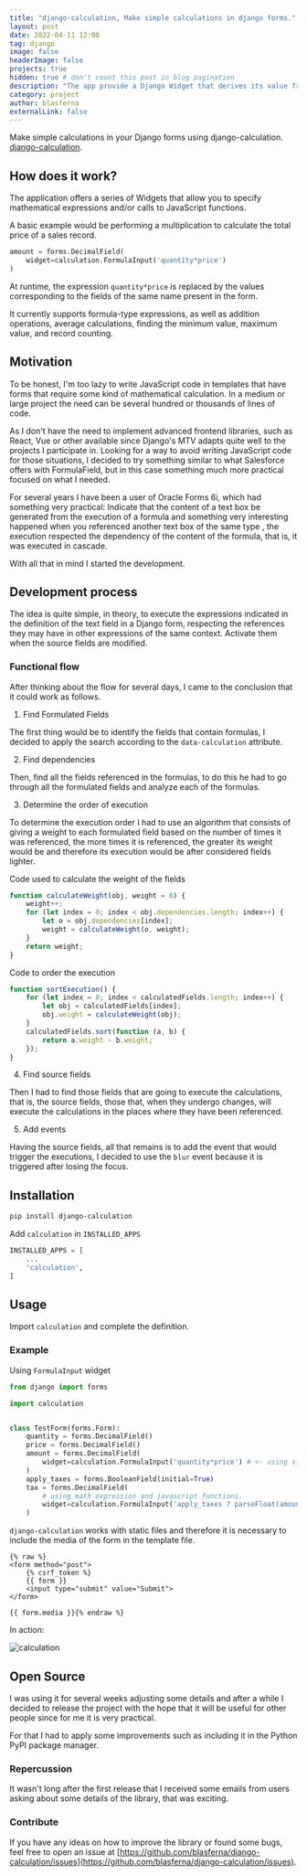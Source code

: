```yaml
---
title: "django-calculation, Make simple calculations in django forms."
layout: post
date: 2022-04-11 12:00
tag: django
image: false
headerImage: false
projects: true
hidden: true # don't count this post in blog pagination
description: "The app provide a Django Widget that derives its value from a expression defined in the widget instance."
category: project
author: blasferna
externalLink: false
---
```



Make simple calculations in your Django forms using django-calculation. [django-calculation](https://github.com/blasferna/django-calculation). 

## How does it work?

The application offers a series of Widgets that allow you to specify mathematical expressions and/or calls to JavaScript functions.

A basic example would be performing a multiplication to calculate the total price of a sales record.



```python
amount = forms.DecimalField( 
    widget=calculation.FormulaInput('quantity*price')  
) 
```

At runtime, the expression `quantity*price` is replaced by the values ​​corresponding to the fields of the same name present in the form.

It currently supports formula-type expressions, as well as addition operations, average calculations, finding the minimum value, maximum value, and record counting.


## Motivation

To be honest, I'm too lazy to write JavaScript code in templates that have forms that require some kind of mathematical calculation. In a medium or large project the need can be several hundred or thousands of lines of code.

As I don't have the need to implement advanced frontend libraries, such as React, Vue or other available since Django's MTV adapts quite well to the projects I participate in. Looking for a way to avoid writing JavaScript code for those situations, I decided to try something similar to what Salesforce offers with FormulaField, but in this case something much more practical focused on what I needed.

For several years I have been a user of Oracle Forms 6i, which had something very practical: Indicate that the content of a text box be generated from the execution of a formula and something very interesting happened when you referenced another text box of the same type , the execution respected the dependency of the content of the formula, that is, it was executed in cascade.

With all that in mind I started the development.

## Development process

The idea is quite simple, in theory, to execute the expressions indicated in the definition of the text field in a Django form, respecting the references they may have in other expressions of the same context. Activate them when the source fields are modified.

### Functional flow

After thinking about the flow for several days, I came to the conclusion that it could work as follows.

1. Find Formulated Fields

The first thing would be to identify the fields that contain formulas, I decided to apply the search according to the `data-calculation` attribute.

2. Find dependencies

Then, find all the fields referenced in the formulas, to do this he had to go through all the formulated fields and analyze each of the formulas.

3. Determine the order of execution

To determine the execution order I had to use an algorithm that consists of giving a weight to each formulated field based on the number of times it was referenced, the more times it is referenced, the greater its weight would be and therefore its execution would be after considered fields lighter.

Code used to calculate the weight of the fields

```javascript
function calculateWeight(obj, weight = 0) {
    weight++;
    for (let index = 0; index < obj.dependencies.length; index++) {
        let o = obj.dependencies[index];
        weight = calculateWeight(o, weight);
    }
    return weight;
}
```

Code to order the execution

```javascript
function sortExecution() {
    for (let index = 0; index < calculatedFields.length; index++) {
        let obj = calculatedFields[index];
        obj.weight = calculateWeight(obj);
    }
    calculatedFields.sort(function (a, b) {
        return a.weight - b.weight;
    });
}
```

4. Find source fields

Then I had to find those fields that are going to execute the calculations, that is, the source fields, those that, when they undergo changes, will execute the calculations in the places where they have been referenced.

5. Add events

Having the source fields, all that remains is to add the event that would trigger the executions, I decided to use the `blur` event because it is triggered after losing the focus.


## Installation

```bash
pip install django-calculation 
```

Add `calculation` in `INSTALLED_APPS`

```python
INSTALLED_APPS = [
    ...
    'calculation',
]
```

## Usage

Import `calculation` and complete the definition.

### Example

Using `FormulaInput` widget

```python
from django import forms

import calculation


class TestForm(forms.Form):
    quantity = forms.DecimalField()
    price = forms.DecimalField()
    amount = forms.DecimalField(
        widget=calculation.FormulaInput('quantity*price') # <- using single math expression
    )
    apply_taxes = forms.BooleanField(initial=True)
    tax = forms.DecimalField(
        # using math expression and javascript functions.
        widget=calculation.FormulaInput('apply_taxes ? parseFloat(amount/11).toFixed(2) : 0.0') 
    )
```

`django-calculation` works with static files and therefore it is necessary to include the media of the form in the template file.

```django
{% raw %}
<form method="post">
    {% csrf_token %}
    {{ form }}
    <input type="submit" value="Submit">
</form>

{{ form.media }}{% endraw %}
```

In action:


![calculation](https://user-images.githubusercontent.com/8385910/142947517-49a5d6a0-6a6c-41d6-8f14-a140ad44fa1e.gif)


## Open Source

I was using it for several weeks adjusting some details and after a while I decided to release the project with the hope that it will be useful for other people since for me it is very practical.

For that I had to apply some improvements such as including it in the Python PyPI package manager.


### Repercussion

It wasn't long after the first release that I received some emails from users asking about some details of the library, that was exciting.

### Contribute

If you have any ideas on how to improve the library or found some bugs, feel free to open an issue at [https://github.com/blasferna/django-calculation/issues](https://github.com/blasferna/django-calculation/issues). 

